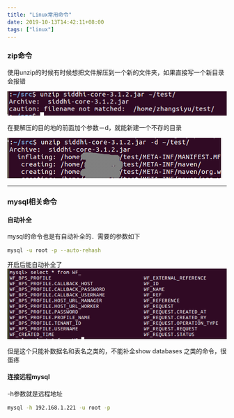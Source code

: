 ```yaml
---
title: "Linux常用命令"
date: 2019-10-13T14:42:11+08:00
tags: ["linux"]
---
```


### zip命令
使用unzip的时候有时候想把文件解压到一个新的文件夹，如果直接写一个新目录会报错

![](unzip失败.png)

在要解压的目的地的前面加个参数－d，就能新建一个不存的目录

![](unzip成功.png)

***
### mysql相关命令
#### 自动补全
mysql的命令也是有自动补全的．需要的参数如下
```bash
mysql -u root -p --auto-rehash
```
开启后能自动补全了
![](待补全的sql.png)

但是这个只能补数据名和表名之类的，不能补全show databases 之类的命令，很蛋疼
#### 连接远程mysql
-h参数就是远程地址

```bash
mysql -h 192.168.1.221 -u root -p
```
